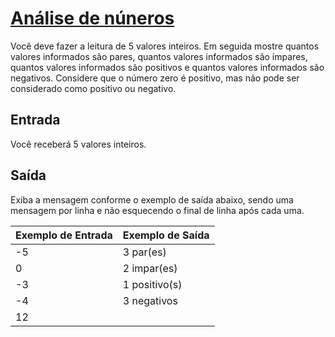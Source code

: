 # **<u>Análise de núneros</u>**

Você deve fazer a leitura de 5 valores inteiros. Em seguida mostre quantos valores informados são pares, quantos valores informados são ímpares, quantos valores informados são positivos e quantos valores informados são negativos. Considere que o número zero é positivo, mas não pode ser considerado como positivo ou negativo.

## Entrada

Você receberá 5 valores inteiros.

## Saída

Exiba a mensagem conforme o exemplo de saída abaixo, sendo uma mensagem por linha e não esquecendo o final de linha após cada uma.

 

| Exemplo de Entrada | Exemplo de Saída |
| ------------------ | ---------------- |
| -5                 | 3 par(es)        |
| 0                  | 2 impar(es)      |
| -3                 | 1 positivo(s)    |
| -4                 | 3 negativos      |
| 12                 |                  |